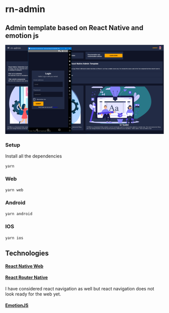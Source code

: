 # rn-admin

## Admin template based on React Native and emotion js

![Demo](/assets/demo.png)

### Setup

Install all the dependencies

`yarn`

### Web

`yarn web`

### Android

`yarn android`

### IOS

`yarn ios`

## Technologies

#### [React Native Web](https://github.com/necolas/react-native-web)
#### [React Router Native](https://reacttraining.com/react-router/native/guides/quick-start)
I have considered react navigation as well but react navigation does not look ready for the web yet.

#### [EmotionJS](https://github.com/emotion-js/emotion)